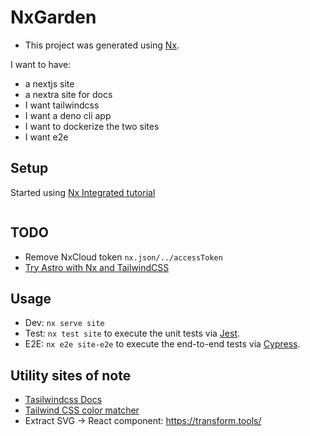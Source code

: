 # NxGarden

- This project was generated using [Nx](https://nx.dev).

I want to have:

- a nextjs site
- a nextra site for docs
- I want tailwindcss
- I want a deno cli app
- I want to dockerize the two sites
- I want e2e

## Setup

Started using [Nx Integrated tutorial](https://nx.dev/tutorials/integrated-repo-tutorial)

```bash

```
## TODO

- Remove NxCloud token `nx.json/../accessToken`
- [Try Astro with Nx and TailwindCSS](https://leosvel.dev/blog/creating-my-personal-website-with-astro-tailwindcss-and-nx/)

## Usage

- Dev: `nx serve site`
- Test: `nx test site` to execute the unit tests via [Jest](https://jestjs.io).
- E2E: `nx e2e site-e2e` to execute the end-to-end tests via [Cypress](https://www.cypress.io).

## Utility sites of note

- [Tasilwindcss Docs](https://tailwindcss.com/docs/)
- [Tailwind CSS color matcher](https://moh-slimani.github.io/tailwind-css-color-matcher/)
- Extract SVG -> React component: <https://transform.tools/>
